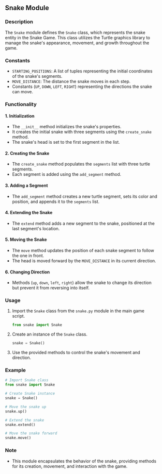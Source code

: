 ## Snake Module

### Description
The `Snake` module defines the `Snake` class, which represents the snake entity in the Snake Game. This class utilizes the Turtle graphics library to manage the snake's appearance, movement, and growth throughout the game.

### Constants
- `STARTING_POSITIONS`: A list of tuples representing the initial coordinates of the snake's segments.
- `MOVE_DISTANCE`: The distance the snake moves in each step.
- Constants (`UP`, `DOWN`, `LEFT`, `RIGHT`) representing the directions the snake can move.

### Functionality

#### 1. Initialization
   - The `__init__` method initializes the snake's properties.
   - It creates the initial snake with three segments using the `create_snake` method.
   - The snake's head is set to the first segment in the list.

#### 2. Creating the Snake
   - The `create_snake` method populates the `segments` list with three turtle segments.
   - Each segment is added using the `add_segment` method.

#### 3. Adding a Segment
   - The `add_segment` method creates a new turtle segment, sets its color and position, and appends it to the `segments` list.

#### 4. Extending the Snake
   - The `extend` method adds a new segment to the snake, positioned at the last segment's location.

#### 5. Moving the Snake
   - The `move` method updates the position of each snake segment to follow the one in front.
   - The head is moved forward by the `MOVE_DISTANCE` in its current direction.

#### 6. Changing Direction
   - Methods (`up`, `down`, `left`, `right`) allow the snake to change its direction but prevent it from reversing into itself.

### Usage
1. Import the `Snake` class from the `snake.py` module in the main game script.
   ```python
   from snake import Snake
   ```

2. Create an instance of the `Snake` class.
   ```python
   snake = Snake()
   ```

3. Use the provided methods to control the snake's movement and direction.

### Example
```python
# Import Snake class
from snake import Snake

# Create Snake instance
snake = Snake()

# Move the snake up
snake.up()

# Extend the snake
snake.extend()

# Move the snake forward
snake.move()
```

### Note
- This module encapsulates the behavior of the snake, providing methods for its creation, movement, and interaction with the game.

